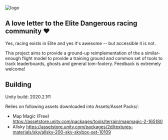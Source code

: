 ![logo](https://user-images.githubusercontent.com/5649179/115070912-78705e80-9eed-11eb-9b18-70e6e05b2c8f.png)

## A love letter to the Elite Dangerous racing community ❤

Yes, racing exists in Elite and yes it's awesome -- but accessible it is not. 

This project aims to provide a ground-up reimplementation of the a similar-enough flight model to provide a training ground and common set of tools to track leaderboards, ghosts and general tom-foolery. Feedback is extremely welcome!


## Building

Unity build: 2020.2.1f1

Relies on following assets downloaded into Assets/Asset Packs/:

* Map Magic (Free) https://assetstore.unity.com/packages/tools/terrain/mapmagic-2-165180
* Allsky https://assetstore.unity.com/packages/2d/textures-materials/sky/allsky-200-sky-skybox-set-10109
